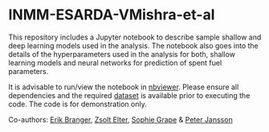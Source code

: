 # INMM-ESARDA-VMishra-et-al

This repository includes a Jupyter notebook to describe sample shallow and deep learning models used in the analysis. The notebook also goes into the details of the hyperparameters used in the analysis for both, shallow learning models and neural networks for prediction of spent fuel parameters.

It is advisable to run/view the notebook in [nbviewer](https://nbviewer.jupyter.org). Please ensure all dependencies and the required [dataset](https://dx.doi.org/10.1016%2Fj.dib.2020.106429) is available prior to executing the code. The code is for demonstration only.

Co-authors: [Erik Branger](http://uu.diva-portal.org/smash/person.jsf?pid=authority-person%3A20346&dswid=-1261), [Zsolt Elter](http://uu.diva-portal.org/smash/person.jsf?pid=authority-person%3A73856&dswid=-6695), [Sophie Grape](http://uu.diva-portal.org/smash/person.jsf?pid=authority-person%3A15948&dswid=-5275) & [Peter Jansson](http://uu.diva-portal.org/smash/person.jsf?pid=authority-person%3A12366&dswid=4213)
